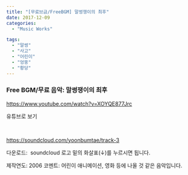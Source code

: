 ```yaml
---
title: "[무료브금/FreeBGM] 말썽쟁이의 최후"
date: 2017-12-09
categories: 
  - "Music Works"

tags: 
  - "말썽"
  - "사고"
  - "어린이"
  - "엉뚱"
  - "황당"
---
```


### Free BGM/무료 음악: 말썽쟁이의 최후

https://www.youtube.com/watch?v=XOYQE877Jrc

유튜브로 보기

 

https://soundcloud.com/yoonbumtae/track-3

다운로드:  soundcloud 로고 밑의 화살표(↓)를 누르시면 됩니다.

제작연도: 2006 코멘트: 어린이 애니메이션, 영화 등에 나올 것 같은 음악입니다.
